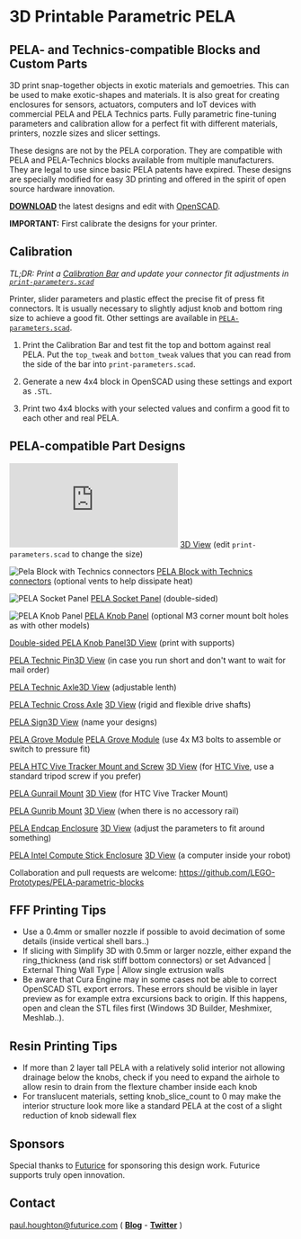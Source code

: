 # 3D Printable Parametric PELA #

## PELA- and Technics-compatible Blocks and Custom Parts ##

3D print snap-together objects in exotic materials and gemoetries. This can be used to make exotic-shapes and materials. It is also great for creating enclosures for sensors, actuators, computers and IoT devices with commercial PELA and PELA Technics parts. Fully parametric fine-tuning parameters and calibration allow for a perfect fit with different materials, printers, nozzle sizes and slicer settings.

These designs are not by the PELA corporation. They are compatible with PELA and PELA-Technics blocks available from multiple manufacturers. They are legal to use since basic PELA patents have expired. These designs are specially modified for easy 3D printing and offered in the spirit of open source hardware innovation. 

**[DOWNLOAD](https://github.com/PELA-Prototypes/parametric-PELA/archive/master.zip)** the latest designs and edit with [OpenSCAD](http://www.openscad.org/).

**IMPORTANT:** First calibrate the designs for your printer.

## Calibration ##

*TL;DR: Print a [Calibration Bar](https://github.com/PELA-Prototypes/parametric-PELA/blob/master/PELA-calibration/PELA-calibration.stl) and update your connector fit adjustments in [`print-parameters.scad`](https://github.com/PELA-Prototypes/parametric-PELA/blob/master/print-parameters.scad)*

Printer, slider parameters and plastic effect the precise fit of press fit connectors. It is usually necessary to slightly adjust knob and bottom ring size to achieve a good fit. Other settings are available in [`PELA-parameters.scad`](https://github.com/PELA-Prototypes/parametric-PELA/blob/master/PELA-parameters.scad).

1. Print the Calibration Bar and test fit the top and bottom against real PELA. Put the `top_tweak` and `bottom_tweak` values that you can read from the side of the bar into `print-parameters.scad`.

2. Generate a new 4x4 block in OpenSCAD using these settings and export as `.STL`.

3. Print two 4x4 blocks with your selected values and confirm a good fit to each other and real PELA.


## PELA-compatible Part Designs ##

![Pela Block](https://github.com/LEGO-Prototypes/PELA-parametric-blocks/blob/master/PELA-block-4-2-1.stl "Pela Block")
[3D View](https://github.com/LEGO-Prototypes/PELA-parametric-blocks/blob/master/PELA-block-4-2-1.stl) (edit `print-parameters.scad` to change the size)


![Pela Block with Technics connectors](https://github.com/LEGO-Prototypes/PELA-parametric-blocks/blob/master/PELA-technic-4-4-2.png "Pela Block with Tehcnics connectors")
[PELA Block with Technics connectors](https://github.com/LEGO-Prototypes/PELA-parametric-blocks/blob/master/PELA-technic-4-4-2.stl) (optional vents to help dissipate heat)


![PELA Socket Panel](https://github.com/LEGO-Prototypes/PELA-parametric-blocks/blob/master/socket-panel/PELA-socket-panel.png)
[PELA Socket Panel](https://github.com/LEGO-Prototypes/PELA-parametric-blocks/blob/master/socket-panel/PELA-socket-panel.stl) (double-sided)


![PELA Knob Panel](https://github.com/LEGO-Prototypes/PELA-parametric-blocks/blob/master/knob-panel/PELA-knob-panel.png)
[PELA Knob Panel](https://github.com/LEGO-Prototypes/PELA-parametric-blocks/blob/master/knob-panel/PELA-knob-panel.stl) (optional M3 corner mount bolt holes as with other models)


[Double-sided PELA Knob Panel](https://github.com/LEGO-Prototypes/PELA-parametric-blocks/blob/master/PELA-knob-panel/PELA-double_sided-knob-panel.png)[3D View](https://github.com/LEGO-Prototypes/PELA-parametric-blocks/blob/master/PELA-knob-panel/PELA-double_sided-knob-panel.stl) (print with supports)


[PELA Technic Pin](https://github.com/LEGO-Prototypes/PELA-parametric-blocks/blob/master/PELA-technic-pin.png)[3D View](https://github.com/LEGO-Prototypes/PELA-parametric-blocks/blob/master/PELA-technic-pin.stl) (in case you run short and don't want to wait for mail order)


[PELA Technic Axle](https://github.com/LEGO-Prototypes/PELA-parametric-blocks/blob/master/PELA-technic-axle.png)[3D View](https://github.com/LEGO-Prototypes/PELA-parametric-blocks/blob/master/PELA-technic-axle.stl) (adjustable lenth)


[PELA Technic Cross Axle](https://github.com/LEGO-Prototypes/PELA-parametric-blocks/blob/master/PELA-technic-cross-axle.png)
[3D View](https://github.com/LEGO-Prototypes/PELA-parametric-blocks/blob/master/PELA-technic-cross-axle.stl) (rigid and flexible drive shafts)


[PELA Sign](https://github.com/LEGO-Prototypes/PELA-parametric-blocks/blob/master/sign/PELA-sign.png)[3D View](https://github.com/LEGO-Prototypes/PELA-parametric-blocks/blob/master/sign/PELA-sign.stl) (name your designs)


[PELA Grove Module](https://github.com/LEGO-Prototypes/PELA-parametric-blocks/blob/master/grove-module-enclosure/PELA-grove-module-enclosure.png)
[PELA Grove Module](https://github.com/LEGO-Prototypes/PELA-parametric-blocks/blob/master/grove-module-enclosure/PELA-grove-module-enclosure.stl) (use 4x M3 bolts to assemble or switch to pressure fit)


[PELA HTC Vive Tracker Mount and Screw](https://github.com/PELA-Prototypes/parametric-PELA/blob/master/vive-tracker-mount/PELA-vive-tracker-mount.png)
[3D View](https://github.com/PELA-Prototypes/parametric-PELA/blob/master/vive-tracker-mount/PELA-vive-tracker-mount.stl) (for [HTC Vive](https://www.vive.com/), use a standard tripod screw if you prefer)


[PELA Gunrail Mount](https://github.com/LEGO-Prototypes/PELA-parametric-blocks/blob/master/gunrail-mount/PELA-gunrail-mount.png)
[3D View](https://github.com/LEGO-Prototypes/PELA-parametric-blocks/blob/master/gunrail-mount/PELA-gunrail-mount.stl) (for HTC Vive Tracker Mount)


[PELA Gunrib Mount](https://github.com/LEGO-Prototypes/PELA-parametric-blocks/blob/master/gunrail-mount/PELA-gunrib-mount.png)
[3D View](https://github.com/LEGO-Prototypes/PELA-parametric-blocks/blob/master/gunrail-mount/PELA-gunrib-mount.stl) (when there is no accessory rail)


[PELA Endcap Enclosure](https://github.com/LEGO-Prototypes/PELA-parametric-blocks/blob/master/endcap-enclosure/PELA-endcap-enclosure.png)
[3D View](https://github.com/LEGO-Prototypes/PELA-parametric-blocks/blob/master/endcap-enclosure/PELA-endcap-enclosure.stl) (adjust the parameters to fit around something)


[PELA Intel Compute Stick Enclosure](https://github.com/LEGO-Prototypes/PELA-parametric-blocks/blob/master/endcap-enclosure/PELA-endcap-intel-compute-stick-enclosure.png)
[3D View](https://github.com/LEGO-Prototypes/PELA-parametric-blocks/blob/master/endcap-enclosure/PELA-endcap-intel-compute-stick-enclosure.stl) (a computer inside your robot)


Collaboration and pull requests are welcome: https://github.com/LEGO-Prototypes/PELA-parametric-blocks


## FFF Printing Tips ##

* Use a 0.4mm or smaller nozzle if possible to avoid decimation of some details (inside vertical shell bars..)
* If slicing with Simplify 3D with 0.5mm or larger nozzle, either expand the ring_thickness (and risk stiff bottom connectors) or set Advanced | External Thing Wall Type | Allow single extrusion walls
* Be aware that Cura Engine may in some cases not be able to correct OpenSCAD STL export errors. These errors should be visible in layer preview as for example extra excursions back to origin. If this happens, open and clean the STL files first (Windows 3D Builder, Meshmixer, Meshlab..).

## Resin Printing Tips ##

* If more than 2 layer tall PELA with a relatively solid interior not allowing drainage below the knobs, check if you need to expand the airhole to allow resin to drain from the flexture chamber inside each knob
* For translucent materials, setting knob_slice_count to 0 may make the interior structure look more like a standard PELA at the cost of a slight reduction of knob sidewall flex

## Sponsors ##

Special thanks to [Futurice](http://futurice.com) for sponsoring this design work. Futurice supports truly open innovation.

## Contact ##

paul.houghton@futurice.com ( **[Blog](https://medium.com/@paulhoughton)** - **[Twitter](https://twitter.com/mobile_rat)** )
